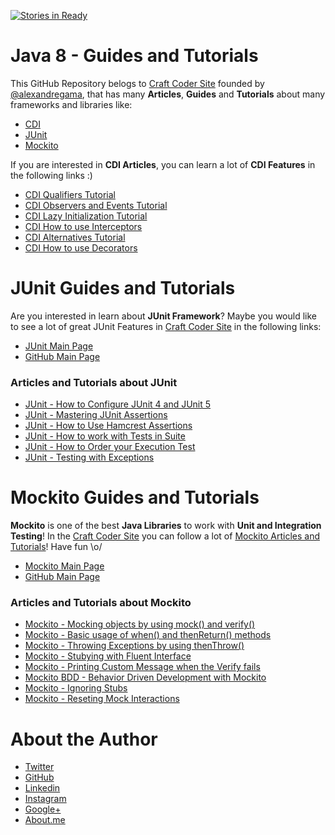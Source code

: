 [![Stories in Ready](https://badge.waffle.io/craft-coder/java8-guides-tutorials.png?label=ready&title=Ready)](https://waffle.io/craft-coder/java8-guides-tutorials)

# Java 8 - Guides and Tutorials

This GitHub Repository belogs to [Craft Coder Site](http://craft-coder.com/?utm_source=github&utm_medium=java-8-guide-tutorials) founded by [@alexandregama](https://github.com/alexandregama), that has many **Articles**, **Guides** and **Tutorials** about many frameworks and libraries like:

- [CDI](http://craft-coder.com/cdi-guides-posts-news-and-tutorials/?utm_source=github&utm_medium=cdi-guide-tutorials&utm_term=cdi-java)
- [JUnit](http://craft-coder.com/junit-guides-tutorials-blog-posts-and-news/?utm_source=github&utm_medium=cdi-guide-tutorials&utm_term=junit-java)
- [Mockito](http://craft-coder.com/mockito-guides-tutorials-blog-posts-and-news/?utm_source=github&utm_medium=cdi-guide-tutorials&utm_term=mockito-java)

If you are interested in **CDI Articles**, you can learn a lot of **CDI Features** in the following links :)

- [CDI Qualifiers Tutorial](http://craft-coder.com/cdi-qualifiers-dependency-injection-java-tutorial/?utm_source=github&utm_medium=cdi-tutorial-guide&utm_term=cdi-java)
- [CDI Observers and Events Tutorial](http://craft-coder.com/cdi-events-and-observers-java-tutorial/?utm_source=github&utm_medium=cdi-tutorial-guide&utm_term=cdi-java)
- [CDI Lazy Initialization Tutorial](http://craft-coder.com/cdi-lazy-initialization-java-tutorial/?utm_source=github&utm_medium=cdi-tutorial-guide&utm_term=cdi-java)
- [CDI How to use Interceptors](http://craft-coder.com/cdi-interceptors-dependency-injection-java-tutorial/?utm_source=github&utm_medium=cdi-tutorial-guide&utm_term=cdi-java)
- [CDI Alternatives Tutorial](http://craft-coder.com/cdi-alternatives-dependency-injection-java-tutorial/?utm_source=github&utm_medium=cdi-tutorial-guide&utm_term=cdi-java)
- [CDI How to use Decorators](http://craft-coder.com/cdi-decorators-dependency-injection-java-tutorial/?utm_source=github&utm_medium=cdi-tutorial-guide&utm_term=cdi-java)

# JUnit Guides and Tutorials

Are you interested in learn about **JUnit Framework**? Maybe you would like to see a lot of great JUnit Features in [Craft Coder Site](http://craft-coder.com/?utm_source=github&utm_medium=cdi-guide-tutorials&utm_term=cdi-java) in the following links:

- [JUnit Main Page](http://craft-coder.com/junit-guides-tutorials-blog-posts-and-news/?utm_source=github&utm_medium=junit-tutorial-home&utm_term=junit-java)
- [GitHub Main Page](https://github.com/craft-coder/junit-guides-tutorials)

### Articles and Tutorials about JUnit

- [JUnit - How to Configure JUnit 4 and JUnit 5](http://craft-coder.com/junit-tutorial-how-to-configuration-junit4-and-junit5/?utm_source=github&utm_medium=junit-tutorial-guide&utm_term=junit-java)
- [JUnit - Mastering JUnit Assertions](http://craft-coder.com/junit-tutorial-mastering-junit-assertions-java-guide/?utm_source=github&utm_medium=junit-tutorial-guide&utm_term=junit-java)
- [JUnit - How to Use Hamcrest Assertions](http://craft-coder.com/junit-tutorial-hamcrest-assertions-java-guide/?utm_source=github&utm_medium=junit-tutorial-guide&utm_term=junit-java)
- [JUnit - How to work with Tests in Suite](http://craft-coder.com/junit-tutorial-tests-in-suite-java-guide/?utm_source=github&utm_medium=junit-tutorial-guide&utm_term=junit-java)
- [JUnit - How to Order your Execution Test](http://craft-coder.com/junit-tutorial-test-execution-order-java-guide/?utm_source=github&utm_medium=junit-tutorial-guide&utm_term=junit-java)
- [JUnit - Testing with Exceptions](http://craft-coder.com/junit-tutorial-testing-exceptions-java-guide/?utm_source=github&utm_medium=junit-tutorial-guide&utm_term=junit-java)

# Mockito Guides and Tutorials

**Mockito** is one of the best **Java Libraries** to work with **Unit and Integration Testing**! In the [Craft Coder Site](http://craft-coder.com/?utm_source=github&utm_medium=cdi-guide-tutorials&utm_term=cdi-java) you can follow a lot of [Mockito Articles and Tutorials](http://craft-coder.com/mockito-guides-tutorials-blog-posts-and-news/?utm_source=github&utm_medium=mockito-tutorial-home&utm_term=mockito-java)! Have fun \o/

- [Mockito Main Page](http://craft-coder.com/mockito-guides-tutorials-blog-posts-and-news/?utm_source=github&utm_medium=mockito-tutorial-home&utm_term=mockito-java)
- [GitHub Main Page](https://github.com/craft-coder/mockito-guide-tutorials)

### Articles and Tutorials about Mockito

- [Mockito - Mocking objects by using mock() and verify()](http://craft-coder.com/mockito-tutorial-mocking-objects-java-guide/?utm_source=github&utm_medium=mockito-tutorial-guide&utm_term=mockito-java)
- [Mockito - Basic usage of when() and thenReturn() methods](http://craft-coder.com/mockito-tutorial-basic-usage-of-when-and-then-return-java-guide/?utm_source=github&utm_medium=mockito-tutorial-guide&utm_term=mockito-java)
- [Mockito - Throwing Exceptions by using thenThrow()](http://craft-coder.com/mockito-tutorial-throwing-exceptions-then-throw-java-guide/?utm_source=github&utm_medium=mockito-tutorial-guide&utm_term=mockito-java)
- [Mockito - Stubying with Fluent Interface](http://craft-coder.com/mockito-tutorial-stubbing-with-fluent-interface-java-guide/)
- [Mockito - Printing Custom Message when the Verify fails](http://craft-coder.com/mockito-tutorial-printing-custom-message-when-the-verify-fails-java-guide/?utm_source=github&utm_medium=mockito-tutorial-guide&utm_term=mockito-java)
- [Mockito BDD - Behavior Driven Development with Mockito](http://craft-coder.com/mockito-tutorial-bdd-behavior-driven-development-with-mockito-java-guide/?utm_source=github&utm_medium=mockito-tutorial-guide&utm_term=mockito-java)
- [Mockito - Ignoring Stubs](http://craft-coder.com/mockito-tutorial-ignoring-stubs-java-guide/?utm_source=github&utm_medium=mockito-tutorial-guide&utm_term=mockito-java)
- [Mockito - Reseting Mock Interactions](http://craft-coder.com/mockito-tutorial-resetting-mock-interactions-java-guide/?utm_source=github&utm_medium=mockito-tutorial-guide&utm_term=mockito-java)

# About the Author

- [Twitter](https://twitter.com/alexandregamma)
- [GitHub](https://github.com/alexandregama)
- [Linkedin](https://www.linkedin.com/in/alexandregama/)
- [Instagram](https://www.instagram.com/alexandregama/)
- [Google+](https://plus.google.com/+AlexandreGamaLima)
- [About.me](https://about.me/alexandregama)

